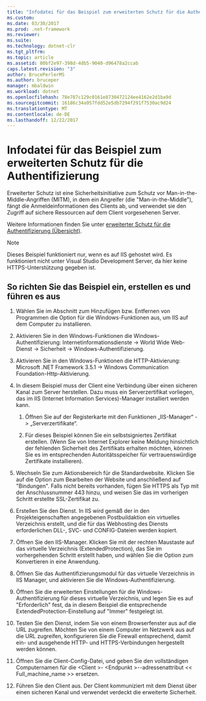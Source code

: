 ```yaml
---
title: "Infodatei für das Beispiel zum erweiterten Schutz für die Authentifizierung"
ms.custom: 
ms.date: 03/30/2017
ms.prod: .net-framework
ms.reviewer: 
ms.suite: 
ms.technology: dotnet-clr
ms.tgt_pltfrm: 
ms.topic: article
ms.assetid: 80bf2e97-398d-4db5-9040-d96478a2ccab
caps.latest.revision: "3"
author: BrucePerlerMS
ms.author: bruceper
manager: mbaldwin
ms.workload: dotnet
ms.openlocfilehash: 78e787c129c0161e8730472124ee4162e2d1ba9d
ms.sourcegitcommit: 16186c34a957fdd52e5db7294f291f7530ac9d24
ms.translationtype: MT
ms.contentlocale: de-DE
ms.lasthandoff: 12/22/2017
---
```

# <a name="readme-for-extended-protection-authentication-sample"></a>Infodatei für das Beispiel zum erweiterten Schutz für die Authentifizierung
Erweiterter Schutz ist eine Sicherheitsinitiative zum Schutz vor Man-in-the-Middle-Angriffen (MITM), in dem ein Angreifer (die "Man-in-the-Middle"), fängt die Anmeldeinformationen des Clients ab, und verwendet sie den Zugriff auf sichere Ressourcen auf dem Client vorgesehenen Server.  
  
 Weitere Informationen finden Sie unter [erweiterter Schutz für die Authentifizierung (Übersicht)](../../../../docs/framework/wcf/feature-details/extended-protection-for-authentication-overview.md).  
  
> [!NOTE]
>  Dieses Beispiel funktioniert nur, wenn es auf IIS gehostet wird. Es funktioniert nicht unter Visual Studio Development Server, da hier keine HTTPS-Unterstützung gegeben ist.  
  
## <a name="to-set-up-build-and-run-the-sample"></a>So richten Sie das Beispiel ein, erstellen es und führen es aus  
  
1.  Wählen Sie im Abschnitt zum Hinzufügen bzw. Entfernen von Programmen die Option für die Windows-Funktionen aus, um IIS auf dem Computer zu installieren.  
  
2.  Aktivieren Sie in den Windows-Funktionen die Windows-Authentifizierung: Internetinformationsdienste -> World Wide Web-Dienst -> Sicherheit -> Windows-Authentifizierung.  
  
3.  Aktivieren Sie in den Windows-Funktionen die HTTP-Aktivierung: Microsoft .NET Framework 3.5.1 -> Windows Communication Foundation-Http-Aktivierung.  
  
4.  In diesem Beispiel muss der Client eine Verbindung über einen sicheren Kanal zum Server herstellen. Dazu muss ein Serverzertifikat vorliegen, das im IIS (Internet Information Services)-Manager installiert werden kann.  
  
    1.  Öffnen Sie auf der Registerkarte mit den Funktionen „IIS-Manager“ -> „Serverzertifikate“.  
  
    2.  Für dieses Beispiel können Sie ein selbstsigniertes Zertifikat erstellen. (Wenn Sie von Internet Explorer keine Meldung hinsichtlich der fehlenden Sicherheit des Zertifikats erhalten möchten, können Sie es im entsprechenden Autoritätsspeicher für vertrauenswürdige Zertifikate installieren).  
  
5.  Wechseln Sie zum Aktionsbereich für die Standardwebsite. Klicken Sie auf die Option zum Bearbeiten der Website und anschließend auf "Bindungen". Falls nicht bereits vorhanden, fügen Sie HTTPS als Typ mit der Anschlussnummer 443 hinzu, und weisen Sie das im vorherigen Schritt erstellte SSL-Zertifikat zu.  
  
6.  Erstellen Sie den Dienst. In IIS wird gemäß der in den Projekteigenschaften angegebenen Postbuildaktion ein virtuelles Verzeichnis erstellt, und die für das Webhosting des Diensts erforderlichen DLL-, SVC- und CONFIG-Dateien werden kopiert.  
  
7.  Öffnen Sie den IIS-Manager. Klicken Sie mit der rechten Maustaste auf das virtuelle Verzeichnis (ExtendedProtection), das Sie im vorhergehenden Schritt erstellt haben, und wählen Sie die Option zum Konvertieren in eine Anwendung.  
  
8.  Öffnen Sie das Authentifizierungsmodul für das virtuelle Verzeichnis in IIS Manager, und aktivieren Sie die Windows-Authentifizierung.  
  
9. Öffnen Sie die erweiterten Einstellungen für die Windows-Authentifizierung für dieses virtuelle Verzeichnis, und legen Sie es auf "Erforderlich" fest, da in diesem Beispiel die entsprechende ExtendedProtection-Einstellung auf "Immer" festgelegt ist.  
  
10. Testen Sie den Dienst, indem Sie von einem Browserfenster aus auf die URL zugreifen. Möchten Sie von einem Computer im Netzwerk aus auf die URL zugreifen, konfigurieren Sie die Firewall entsprechend, damit ein- und ausgehende HTTP- und HTTPS-Verbindungen hergestellt werden können.  
  
11. Öffnen Sie die Client-Config-Datei, und geben Sie den vollständigen Computernamen für die \<Client >- \<Endpunkt >--adressenattribut << Full_machine_name >> ersetzen.  
  
12. Führen Sie den Client aus. Der Client kommuniziert mit dem Dienst über einen sicheren Kanal und verwendet verdeckt die erweiterte Sicherheit.
